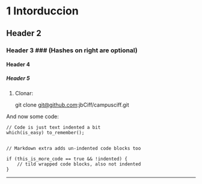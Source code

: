 # 1 Intorduccion #
## Header 2 ##
### Header 3 ###             (Hashes on right are optional)
#### Header 4 ####
##### Header 5 #####


1. Clonar:
 
    git clone git@github.com:jbCiff/campusciff.git


And now some code:

    // Code is just text indented a bit
    which(is_easy) to_remember();

~~~

// Markdown extra adds un-indented code blocks too

if (this_is_more_code == true && !indented) {
    // tild wrapped code blocks, also not indented
}

~~~


--------------------------
